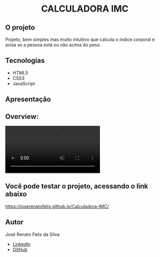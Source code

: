 # <h1 align="center"> CALCULADORA IMC </h1>

## <b>O projeto</b> </br>
Projeto, bem simples mas muito intuitivo que calcula o indice corporal e avisa se a pessoa está ou não acima do peso.

## Tecnologias

- HTML5</br>
- CSS3</br>
- JavaScript

## Apresentação

## Overview:

<video controls="controls" src="https://user-images.githubusercontent.com/93296913/192342353-53b72147-e8f9-42bf-8dc3-6dc08d06af91.mp4">
</video>

## Você pode testar o projeto, acessando o link abaixo

https://joserenatofelix.github.io/Calculadora-IMC/

## Autor
 José Renato Felix da Silva

- [LinkedIn](https://www.linkedin.com/in/joserenatofelix/)
- [GitHub](https://github.com/joserenatofelix)
